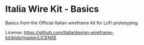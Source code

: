 
# Italia Wire Kit - Basics

Basics from the Official Italian wireframe kit for LoFi prototyping.

License: https://github.com/italia/design-wireframe-kit/blob/master/LICENSE
